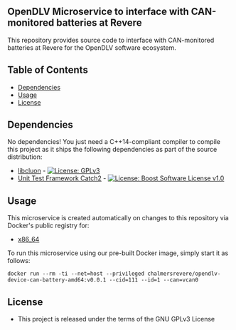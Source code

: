## OpenDLV Microservice to interface with CAN-monitored batteries at Revere

This repository provides source code to interface with CAN-monitored batteries
at Revere for the OpenDLV software ecosystem.


## Table of Contents
* [Dependencies](#dependencies)
* [Usage](#usage)
* [License](#license)


## Dependencies
No dependencies! You just need a C++14-compliant compiler to compile this
project as it ships the following dependencies as part of the source distribution:

* [libcluon](https://github.com/chrberger/libcluon) - [![License: GPLv3](https://img.shields.io/badge/license-GPL--3-blue.svg
)](https://www.gnu.org/licenses/gpl-3.0.txt)
* [Unit Test Framework Catch2](https://github.com/catchorg/Catch2/releases/tag/v2.1.2) - [![License: Boost Software License v1.0](https://img.shields.io/badge/License-Boost%20v1-blue.svg)](http://www.boost.org/LICENSE_1_0.txt)


## Usage
This microservice is created automatically on changes to this repository via Docker's public registry for:
* [x86_64](https://hub.docker.com/r/chalmersrevere/opendlv-device-cangw-rhino-amd64/tags/)


To run this microservice using our pre-built Docker image, simply start it as follows:

```
docker run --rm -ti --net=host --privileged chalmersrevere/opendlv-device-can-battery-amd64:v0.0.1 --cid=111 --id=1 --can=vcan0
```


## License

* This project is released under the terms of the GNU GPLv3 License

